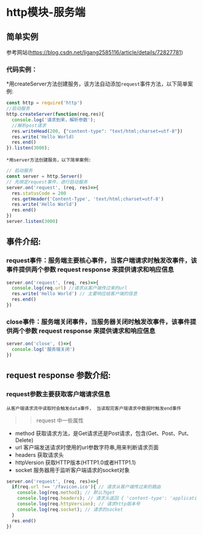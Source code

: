 # http模块-服务端
  ## 简单实例
   参考网站(https://blog.csdn.net/ligang2585116/article/details/72827781)
   ### 代码实例：
   *用createServer方法创建服务，该方法自动添加`request`事件方法，以下简单案例:
```Javascript
const http = require('http')
//启动服务
http.createServer(function(req,res){
  console.log('请求到来，解析参数');
  //解析post请求
  res.writeHead(200, {"content-type": "text/html;charset=utf-8"})
  res.write('Hello World)
  res.end()
}).listen(3000);
```
    *用server方法创建服务，以下简单案例:
```Javascript
// 启动服务
const server = http.Server()
// 先绑定request事件，进行启动服务
server.on('request', (req, res)=>{
  res.statusCode = 200
  res.getHeader('Content-Type', 'text/html;charset=utf-8')
  res.write('Hello World')
  res.end()
})
server.listen(3000)
```    
  ## 事件介绍:
  ### request事件：服务端主要核心事件，当客户端请求时触发改事件，该事件提供两个参数 request response 来提供请求和响应信息
```Javascript
server.on('request', (req, res)=>{
  console.log(req.url) //请求从客户端传过来的url
  res.write('Hello World') // 主要响应给客户端的信息
  res.end()
})
```
  ### close事件：服务端关闭事件，当服务器关闭时触发改事件，该事件提供两个参数 request response 来提供请求和响应信息
```Javascript
server.on('close', ()=>{
  console.log('服务端关闭')
})
```

  ## request response 参数介绍:
  ### request参数主要获取客户端请求信息
    从客户端请求流中读取时会触发data事件， 当读取完客户端请求中数据时触发end事件
  >> request 中一些属性
  * method       获取请求方法，是Get请求还是Post请求，包含(Get、Post、Put、Delete)
  * url          客户端发送请求时使用的url参数字符串,用来判断请求页面
  * headers       获取请求头
  * httpVersion  获取HTTP版本(HTTP1.0或者HTTP1.1)
  * socket       服务器用于监听客户端请求的socket对象
``` Javascript
server.on('request', (req, res)=>{
  if(req.url !== '/favicon.ico'){ // 请求从客户端传过来的路由
    console.log(req.method); // 默认为get
    console.log(req.headers); // 请求头返回 { 'content-type': 'application/x-www-form-urlencoded','content-length': '34',host: 'localhost:3000',connection: 'close'}
    console.log(req.httpVersion); // 请求http版本号
    console.log(req.socket); // 请求的socket
  }
  res.end()
})
```
  
  
